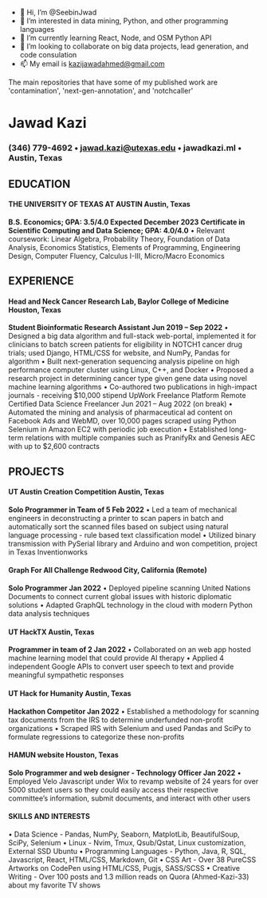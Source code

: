 - 👋 Hi, I’m @SeebinJwad
- 👀 I’m interested in data mining, Python, and other programming languages
- 🌱 I’m currently learning React, Node, and OSM Python API
- 💞️ I’m looking to collaborate on big data projects, lead generation, and code consulation
- 📫 My email is kazijawadahmed@gmail.com

The main repositories that have some of my published work are 'contamination', 'next-gen-annotation', and 'notchcaller'

<!---
SeebinJwad/SeebinJwad is a ✨ special ✨ repository because its `README.md` (this file) appears on your GitHub profile.
You can click the Preview link to take a look at your changes.
--->

# Jawad Kazi
### (346) 779-4692 • jawad.kazi@utexas.edu • jawadkazi.ml • Austin, Texas
## EDUCATION
#### THE UNIVERSITY OF TEXAS AT AUSTIN Austin, Texas
**B.S. Economics; GPA: 3.5/4.0 Expected December 2023**
**Certificate in Scientific Computing and Data Science; GPA: 4.0/4.0**
• Relevant coursework: Linear Algebra, Probability Theory, Foundation of Data Analysis, Economics Statistics, Elements
of Programming, Engineering Design, Computer Fluency, Calculus I-III, Micro/Macro Economics
## EXPERIENCE
#### Head and Neck Cancer Research Lab, Baylor College of Medicine Houston, Texas
**Student Bioinformatic Research Assistant Jun 2019 – Sep 2022**
• Designed a big data algorithm and full-stack web-portal, implemented it for clinicians to batch screen patients for
eligibility in NOTCH1 cancer drug trials; used Django, HTML/CSS for website, and NumPy, Pandas for algorithm
• Built next-generation sequencing analysis pipeline on high performance computer cluster using Linux, C++, and Docker
• Proposed a research project in determining cancer type given gene data using novel machine learning algorithms
• Co-authored two publications in high-impact journals - receiving $10,000 stipend
UpWork Freelance Platform Remote
Certified Data Science Freelancer Jun 2021 – Aug 2022 (on break)
• Automated the mining and analysis of pharmaceutical ad content on Facebook Ads and WebMD, over 10,000 pages
scraped using Python Selenium in Amazon EC2 with periodic job execution
• Established long-term relations with multiple companies such as PranifyRx and Genesis AEC with up to $2,600 contracts
## PROJECTS
#### UT Austin Creation Competition Austin, Texas
**Solo Programmer in Team of 5 Feb 2022**
• Led a team of mechanical engineers in deconstructing a printer to scan papers in batch and automatically sort the
scanned files based on subject using natural language processing - rule based text classification model
• Utilized binary transmission with PySerial library and Arduino and won competition, project in Texas Inventionworks
#### Graph For All Challenge Redwood City, California (Remote)
**Solo Programmer Jan 2022**
• Deployed pipeline scanning United Nations Documents to connect current global issues with historic diplomatic solutions
• Adapted GraphQL technology in the cloud with modern Python data analysis techniques
#### UT HackTX Austin, Texas
**Programmer in team of 2 Jan 2022**
• Collaborated on an web app hosted machine learning model that could provide AI therapy
• Applied 4 independent Google APIs to convert user speech to text and provide meaningful sympathetic responses
#### UT Hack for Humanity Austin, Texas
**Hackathon Competitor Jan 2022**
• Established a methodology for scanning tax documents from the IRS to determine underfunded non-profit organizations
• Scraped IRS with Selenium and used Pandas and SciPy to formulate regressions to categorize these non-profits
#### HAMUN website Houston, Texas
**Solo Programmer and web designer - Technology Officer Jan 2022**
• Employed Velo Javascript under Wix to revamp website of 24 years for over 5000 student users so they could easily
access their respective committee’s information, submit documents, and interact with other users
#### SKILLS AND INTERESTS
• Data Science - Pandas, NumPy, Seaborn, MatplotLib, BeautifulSoup, SciPy, Selenium
• Linux - Nvim, Tmux, Qsub/Qstat, Linux customization, External SSD Ubuntu
• Programming Languages - Python, Java, R, SQL, Javascript, React, HTML/CSS, Markdown, Git
• CSS Art - Over 38 PureCSS Artworks on CodePen using HTML/CSS, Pugjs, SASS/SCSS
• Creative Writing - Over 100 posts and 1.3 million reads on Quora (Ahmed-Kazi-33) about my favorite TV shows
